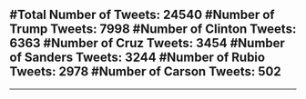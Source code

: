#Total Number of Tweets: 24540 
#Number of Trump Tweets: 7998
#Number of Clinton Tweets: 6363
#Number of Cruz Tweets: 3454
#Number of Sanders Tweets: 3244
#Number of Rubio Tweets: 2978
#Number of Carson Tweets: 502
---
---
